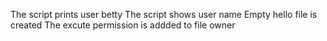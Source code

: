 The script prints user betty
The script shows user name
Empty hello file is created
The excute permission is addded to file owner
